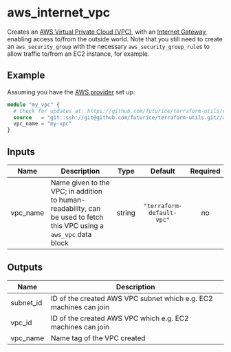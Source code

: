 # aws_internet_vpc

Creates an [AWS Virtual Private Cloud (VPC)](https://docs.aws.amazon.com/vpc/latest/userguide/what-is-amazon-vpc.html), with an [Internet Gateway](https://docs.aws.amazon.com/vpc/latest/userguide/VPC_Internet_Gateway.html), enabling access to/from the outside world. Note that you still need to create an `aws_security_group` with the necessary `aws_security_group_rule`s to allow traffic to/from an EC2 instance, for example.

## Example

Assuming you have the [AWS provider](https://www.terraform.io/docs/providers/aws/index.html) set up:

```tf
module "my_vpc" {
  # Check for updates at: https://github.com/futurice/terraform-utils/compare/v7.0...master
  source   = "git::ssh://git@github.com/futurice/terraform-utils.git//aws_internet_vpc?ref=v7.0"
  vpc_name = "my-vpc"
}
```

<!-- terraform-docs:begin -->
## Inputs

| Name | Description | Type | Default | Required |
|------|-------------|:----:|:-----:|:-----:|
| vpc_name | Name given to the VPC; in addition to human-readability, can be used to fetch this VPC using a `aws_vpc` data block | string | `"terraform-default-vpc"` | no |

## Outputs

| Name | Description |
|------|-------------|
| subnet_id | ID of the created AWS VPC subnet which e.g. EC2 machines can join |
| vpc_id | ID of the created AWS VPC which e.g. EC2 machines can join |
| vpc_name | Name tag of the VPC created |
<!-- terraform-docs:end -->

